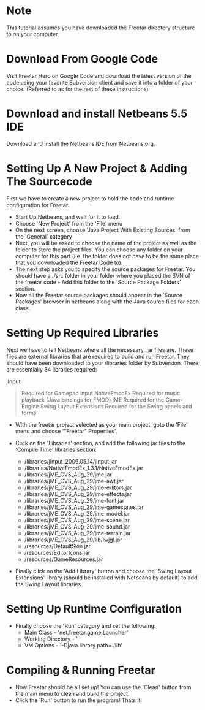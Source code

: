# Note #

This tutorial assumes you have downloaded the Freetar directory structure to <DOWNLOAD DIR> on your computer.

# Download From Google Code #

Visit Freetar Hero on Google Code and download the latest version of the code using your favorite Subversion client and save it into a folder of your choice. (Referred to as <DOWNLOAD DIR> for the rest of these instructions)

# Download and install Netbeans 5.5 IDE #

Download and install the Netbeans IDE from Netbeans.org.

# Setting Up A New Project & Adding The Sourcecode #

First we have to create a new project to hold the code and runtime configuration for Freetar.
  * Start Up Netbeans, and wait for it to load.
  * Choose 'New Project' from the 'File' menu
  * On the next screen, choose 'Java Project With Existing Sources' from the 'General' category
  * Next, you will be asked to choose the name of the project as well as the folder to store the project files. You can choose any folder on your computer for this part (i.e. the folder does not have to be the same place that you downloaded the Freetar Code to).
  * The next step asks you to specify the source packages for Freetar. You should have a ./src folder in your <DOWNLOAD DIR> folder where you placed the SVN of the freetar code - Add this folder to the 'Source Package Folders' section.
  * Now all the Freetar source packages should appear in the 'Source Packages' browser in netbeans along with the Java source files for each class.

# Setting Up Required Libraries #

Next we have to tell Netbeans where all the necessary .jar files are. These files are external libraries that are required to build and run Freetar. They should have been downloaded to your <DOWNLOAD DIR>/libraries folder by Subversion. There are essentially 34 libraries required:

jInput
> Required for Gamepad input
NativeFmodEx
> Required for music playback (Java bindings for FMOD)
jME
> Required for the Game-Engine
Swing Layout Extensions
> Required for the Swing panels and forms

  * With the freetar project selected as your main project, goto the 'File' menu and choose '"Freetar" Properties'.
  * Click on the 'Libraries' section, and add the following jar files to the 'Compile Time' libraries section:
    * <DOWNLOAD DIR>/libraries/jInput\_2006.05.14/jInput.jar
    * <DOWNLOAD DIR>/libraries/NativeFmodEx\_1.3.1/NativeFmodEx.jar
    * <DOWNLOAD DIR>/libraries/jME\_CVS\_Aug\_29/jme.jar
    * <DOWNLOAD DIR>/libraries/jME\_CVS\_Aug\_29/jme-awt.jar
    * <DOWNLOAD DIR>/libraries/jME\_CVS\_Aug\_29/jme-editors.jar
    * <DOWNLOAD DIR>/libraries/jME\_CVS\_Aug\_29/jme-effects.jar
    * <DOWNLOAD DIR>/libraries/jME\_CVS\_Aug\_29/jme-font.jar
    * <DOWNLOAD DIR>/libraries/jME\_CVS\_Aug\_29/jme-gamestates.jar
    * <DOWNLOAD DIR>/libraries/jME\_CVS\_Aug\_29/jme-model.jar
    * <DOWNLOAD DIR>/libraries/jME\_CVS\_Aug\_29/jme-scene.jar
    * <DOWNLOAD DIR>/libraries/jME\_CVS\_Aug\_29/jme-sound.jar
    * <DOWNLOAD DIR>/libraries/jME\_CVS\_Aug\_29/jme-terrain.jar
    * <DOWNLOAD DIR>/libraries/jME\_CVS\_Aug\_29/lib/lwjgl.jar
    * <DOWNLOAD DIR>/resources/DefaultSkin.jar
    * <DOWNLOAD DIR>/resources/EditorIcons.jar
    * <DOWNLOAD DIR>/resources/GameResources.jar

  * Finally click on the 'Add Library' button and choose the 'Swing Layout Extensions' library (should be installed with Netbeans by default) to add the Swing Layout libraries.

# Setting Up Runtime Configuration #

  * Finally choose the 'Run' category and set the following:
    * Main Class - 'net.freetar.game.Launcher'
    * Working Directory - ' <DOWNLOAD DIR> '
    * VM Options - '-Djava.library.path=./lib'

# Compiling & Running Freetar #

  * Now Freetar should be all set up! You can use the 'Clean' button from the main menu to clean and build the project.
  * Click the 'Run' button to run the program! Thats it!